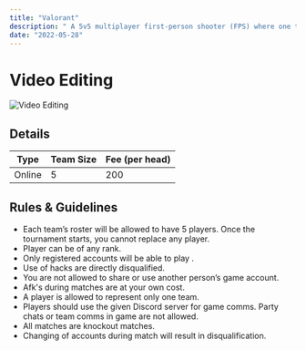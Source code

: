 ```yaml
---
title: "Valorant"
description: " A 5v5 multiplayer first-person shooter (FPS) where one team attacks and the other defends"
date: "2022-05-28"
---
```


# Video Editing

<img src="/posters/31.jpg" alt="Video Editing" class="w-full lg:w-96 mx-auto object-cover" />

## Details

| Type   | Team Size  | Fee (per head) |
| ------ | ---------- | -------------- |
| Online |     5      | 200            |

## Rules & Guidelines

-   Each team’s roster will be allowed to have 5 players. Once the tournament starts, you cannot replace any player.
-   Player can be of any rank.
-   Only registered accounts will be able to play .
-   Use of hacks are directly disqualified.
-   You are not allowed to share or use another person’s game account. 
-   Afk's during matches are at your own cost.
-   A player is allowed to represent only one team.
-   Players should use the given Discord server for game comms. Party chats or team comms in game are not allowed.
-   All matches are knockout matches.
-   Changing of accounts during match will result in disqualification.
